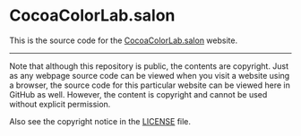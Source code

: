 # CocoaColorLab.salon

This is the source code for the [CocoaColorLab.salon](https://cocoacolorlab.salon) website.

-----

Note that although this repository is public, the contents are copyright. Just as any webpage source code can be viewed when you visit a website using a browser, the source code for this particular website can be viewed here in GitHub as well. However, the content is copyright and cannot be used without explicit permission.

Also see the copyright notice in the [LICENSE](./LICENSE) file.